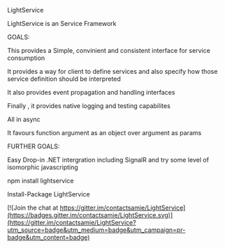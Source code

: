LightService

LightService is an Service Framework 

GOALS: 

This provides a Simple, convinient and consistent interface for service consumption

It provides a way for client to define services and also specify how those service definition should be interpreted

It also provides event propagation and handling interfaces

Finally , it provides native logging and testing capabilites

All in async

It favours function argument as an object over argument as params

FURTHER GOALS:

Easy Drop-in .NET intergration including SignalR 
and try some level of isomorphic javascripting


npm install lightservice

Install-Package LightService

[![Join the chat at https://gitter.im/contactsamie/LightService](https://badges.gitter.im/contactsamie/LightService.svg)](https://gitter.im/contactsamie/LightService?utm_source=badge&utm_medium=badge&utm_campaign=pr-badge&utm_content=badge)